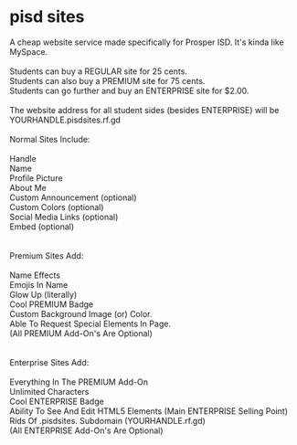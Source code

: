 # pisd sites
A cheap website service made specifically for Prosper ISD. It's kinda like MySpace.
<br>
<br>Students can buy a REGULAR site for 25 cents.
<br>Students can also buy a PREMIUM site for 75 cents.
<br>Students can go further and buy an ENTERPRISE site for $2.00.
<br>
<br>The website address for all student sides (besides ENTERPRISE) will be YOURHANDLE.pisdsites.rf.gd
<br>
<br>Normal Sites Include:
<br>
<br>Handle
<br>Name
<br>Profile Picture
<br>About Me
<br>Custom Announcement (optional)
<br>Custom Colors (optional)
<br>Social Media Links (optional)
<br>Embed (optional)
<br>
<br>
<br>Premium Sites Add:
<br>
<br>Name Effects
<br>Emojis In Name
<br>Glow Up (literally)
<br>Cool PREMIUM Badge
<br>Custom Background Image (or) Color.
<br>Able To Request Special Elements In Page.
<br>(All PREMIUM Add-On's Are Optional)
<br>
<br>
<br>Enterprise Sites Add:
<br>
<br>Everything In The PREMIUM Add-On
<br>Unlimited Characters
<br>Cool ENTERPRISE Badge
<br>Ability To See And Edit HTML5 Elements (Main ENTERPRISE Selling Point)
<br>Rids Of .pisdsites. Subdomain (YOURHANDLE.rf.gd)
<br>(All ENTERPRISE Add-On's Are Optional)
